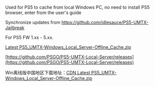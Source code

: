 Used for PS5 to cache from local Windows PC, no need to install PS5 browser, enter from the user's guide

Synchronize updates from https://github.com/idlesauce/PS5-UMTX-Jailbreak

For PS5 FW 1.xx - 5.xx.

[Latest PS5_UMTX-Windows_Local_Server-Offline_Cache.zip](https://github.com/PSGO/PS5-UMTX-Local-Server/releases/download/latest/PS5_UMTX-Windows_Local_Server-Offline_Cache.zip)

[https://github.com/PSGO/PS5-UMTX-Local-Server/releases](https://github.com/PSGO/PS5-UMTX-Local-Server/releases)

Win离线版中国地区下载地址：[CDN Latest PS5_UMTX-Windows_Local_Server-Offline_Cache.zip](https://ghproxy.com/https://github.com/PSGO/PS5-UMTX-Local-Server/releases/download/latest/PS5_UMTX-Windows_Local_Server-Offline_Cache.zip)
